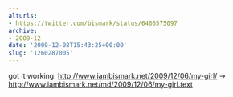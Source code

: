 ```yaml
---
alturls:
- https://twitter.com/bismark/status/6466575097
archive:
- 2009-12
date: '2009-12-08T15:43:25+00:00'
slug: '1260287005'
---
```


got it working: http://www.iambismark.net/2009/12/06/my-girl/ -&gt; http://www.iambismark.net/md/2009/12/06/my-girl.text

